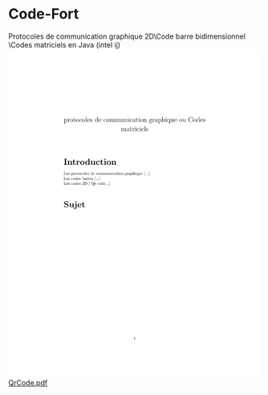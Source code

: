 # Code-Fort
Protocoles de communication graphique 2D\Code barre  bidimensionnel \Codes matriciels en Java (intel ij)
</br>
<img src="/ressources/QrCode.pdf" alt="My cool logo"/>
</br>
[QrCode.pdf](https://github.com/ardelain/Code-Fort/blob/master/ressources/QrCode.pdf)
